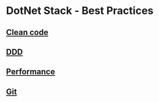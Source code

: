 # DotNet Stack - Best Practices 

## [Clean code](cleancode.md)

## [DDD](ddd.md)

## [Performance](performance.md)

## [Git](git.md)